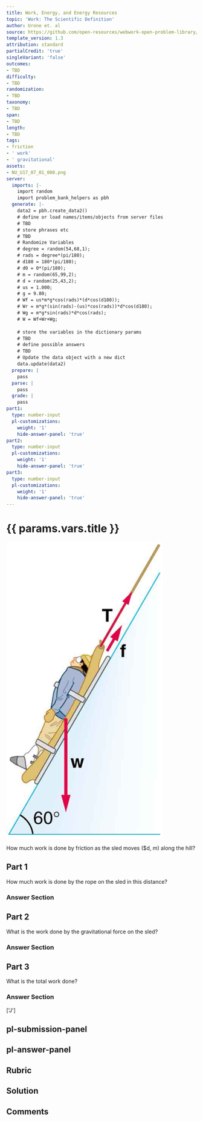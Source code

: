 ```yaml
---
title: Work, Energy, and Energy Resources
topic: 'Work: The Scientific Definition'
author: Urone et. al
source: https://github.com/open-resources/webwork-open-problem-library/tree/master/Contrib/BrockPhysics/College_Physics_Urone/7.Work_Energy_and_Energy_Resources/7-01.Work.The_Scientific_Definition/NU_U17_07_01_008.pg
template_version: 1.3
attribution: standard
partialCredit: 'true'
singleVariant: 'false'
outcomes:
- TBD
difficulty:
- TBD
randomization:
- TBD
taxonomy:
- TBD
span:
- TBD
length:
- TBD
tags:
- friction
- ' work'
- ' gravitational'
assets:
- NU_U17_07_01_008.png
server:
  imports: |-
    import random
    import problem_bank_helpers as pbh
  generate: |-
    data2 = pbh.create_data2()
    # define or load names/items/objects from server files
    # TBD
    # store phrases etc
    # TBD
    # Randomize Variables
    # degree = random(54,68,1);
    # rads = degree*(pi/180);
    # d180 = 180*(pi/180);
    # d0 = 0*(pi/180);
    # m = random(65,99,2);
    # d = random(25,43,2);
    # us = 1.000;
    # g = 9.80;
    # Wf = us*m*g*cos(rads)*(d*cos(d180));
    # Wr = m*g*(sin(rads)-(us)*cos(rads))*d*cos(d180);
    # Wg = m*g*sin(rads)*d*cos(rads);
    # W = Wf+Wr+Wg;

    # store the variables in the dictionary params
    # TBD
    # define possible answers
    # TBD
    # Update the data object with a new dict
    data.update(data2)
  prepare: |
    pass
  parse: |
    pass
  grade: |
    pass
part1:
  type: number-input
  pl-customizations:
    weight: '1'
    hide-answer-panel: 'true'
part2:
  type: number-input
  pl-customizations:
    weight: '1'
    hide-answer-panel: 'true'
part3:
  type: number-input
  pl-customizations:
    weight: '1'
    hide-answer-panel: 'true'
---
```


# {{ params.vars.title }} 

![Rescue Sled.](NU_U17_07_01_008.png)

How much work is done by friction as the sled moves ($d, m) along the hill?

## Part 1 
How much work is done by the rope on the sled in this distance? 


 ### Answer Section

## Part 2 
What is the work done by the gravitational force on the sled? 


 ### Answer Section

## Part 3 
What is the total work done? 


 ### Answer Section
['J']

## pl-submission-panel 


## pl-answer-panel 


## Rubric 


## Solution 


## Comments 



